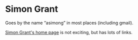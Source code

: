 # Simon Grant

Goes by the name “asimong” in most places (including gmail).

[Simon Grant's home page](https://www.simongrant.org/home.html) is not exciting, but has lots of links.

